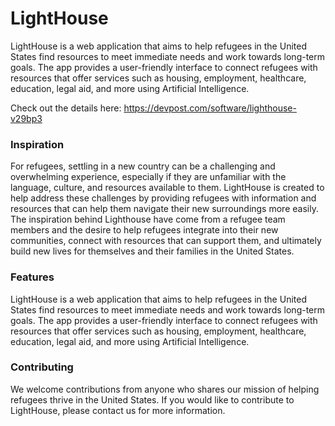 # LightHouse

LightHouse is a web application that aims to help refugees in the United States find resources to meet immediate needs and work towards long-term goals. The app provides a user-friendly interface to connect refugees with resources that offer services such as housing, employment, healthcare, education, legal aid, and more using Artificial Intelligence.

Check out the details here: https://devpost.com/software/lighthouse-v29bp3
### Inspiration
For refugees, settling in a new country can be a challenging and overwhelming experience, especially if they are unfamiliar with the language, culture, and resources available to them. LightHouse is created to help address these challenges by providing refugees with information and resources that can help them navigate their new surroundings more easily. The inspiration behind Lighthouse have come from a refugee team members and the desire to help refugees integrate into their new communities, connect with resources that can support them, and ultimately build new lives for themselves and their families in the United States.


### Features

LightHouse is a web application that aims to help refugees in the United States find resources to meet immediate needs and work towards long-term goals. The app provides a user-friendly interface to connect refugees with resources that offer services such as housing, employment, healthcare, education, legal aid, and more using Artificial Intelligence.


### Contributing

We welcome contributions from anyone who shares our mission of helping refugees thrive in the United States. If you would like to contribute to LightHouse, please contact us for more information.

